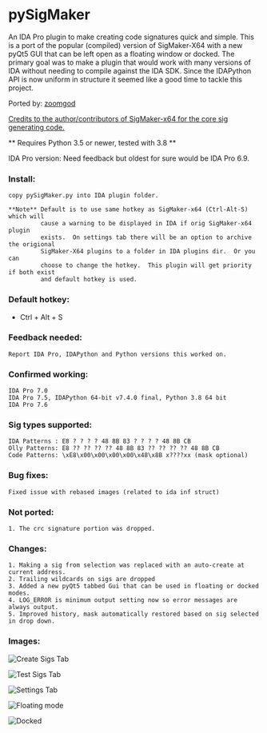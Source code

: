 # pySigMaker

An IDA Pro plugin to make creating code signatures quick and simple.  This is a 
port of the popular (compiled) version of SigMaker-X64 with a new pyQt5 GUI that can
be left open as a floating window or docked.  The primary goal was to make a plugin 
that would work with many versions of IDA without needing to compile against the IDA SDK.
Since the IDAPython API is now uniform in structure it seemed like a good time to tackle
this project.

Ported by:  [zoomgod](https://www.unknowncheats.me/forum/members/146787.html)

[Credits to the author/contributors of SigMaker-x64 for the core sig generating code.](https://github.com/ajkhoury/SigMaker-x64)

** Requires Python 3.5 or newer, tested with 3.8 **

IDA Pro version: Need feedback but oldest for sure would be IDA Pro 6.9.

### Install:
    copy pySigMaker.py into IDA plugin folder.

    **Note** Default is to use same hotkey as SigMaker-x64 (Ctrl-Alt-S) which will 
             cause a warning to be displayed in IDA if orig SigMaker-x64 plugin 
             exists.  On settings tab there will be an option to archive the origional
             SigMaker-X64 plugins to a folder in IDA plugins dir.  Or you can 
             choose to change the hotkey.  This plugin will get priority if both exist
             and default hotkey is used.

### Default hotkey:
 - Ctrl + Alt + S

### Feedback needed:
	Report IDA Pro, IDAPython and Python versions this worked on.

### Confirmed working:
    IDA Pro 7.0
	IDA Pro 7.5, IDAPython 64-bit v7.4.0 final, Python 3.8 64 bit
    IDA Pro 7.6

### Sig types supported:
	IDA Patterns : E8 ? ? ? ? 48 8B 83 ? ? ? ? 48 8B CB
    Olly Patterns: E8 ?? ?? ?? ?? 48 8B 83 ?? ?? ?? ?? 48 8B CB
    Code Patterns: \xE8\x00\x00\x00\x00\x48\x8B x????xx (mask optional)

### Bug fixes:
    Fixed issue with rebased images (related to ida inf struct)

### Not ported:
    1. The crc signature portion was dropped.

### Changes:
    1. Making a sig from selection was replaced with an auto-create at current address. 
    2. Trailing wildcards on sigs are dropped
    3. Added a new pyQt5 tabbed Gui that can be used in floating or docked modes.
    4. LOG_ERROR is minimum output setting now so error messages are always output.
    5. Improved history, mask automatically restored based on sig selected in drop down.

### Images:
   
![Create Sigs Tab](https://i.imgur.com/dPWPn0Y.png)
   
![Test Sigs Tab](https://i.imgur.com/qsa4QmS.png)

![Settings Tab](https://i.imgur.com/Ngp7Sa5.png)

![Floating mode](https://i.imgur.com/QLggNlG.png)

![Docked](https://i.imgur.com/44BLrfS.png)
